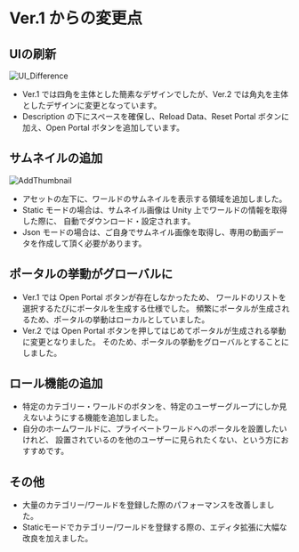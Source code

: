 # Ver.1 からの変更点

## UIの刷新

![UI_Difference](/img/UI_Difference.png)

- Ver.1 では四角を主体とした簡素なデザインでしたが、Ver.2 では角丸を主体としたデザインに変更となっています。
- Description の下にスペースを確保し、Reload Data、Reset Portal ボタンに加え、Open Portal ボタンを追加しています。

## サムネイルの追加

![AddThumbnail](/img/AddThumbnail.png)

- アセットの左下に、ワールドのサムネイルを表示する領域を追加しました。
- Static モードの場合は、サムネイル画像は Unity 上でワールドの情報を取得した際に、
  自動でダウンロード・設定されます。
- Json モードの場合は、ご自身でサムネイル画像を取得し、専用の動画データを作成して頂く必要があります。

## ポータルの挙動がグローバルに

- Ver.1 では Open Portal ボタンが存在しなかったため、
  ワールドのリストを選択するたびにポータルを生成する仕様でした。
  頻繁にポータルが生成されるため、ポータルの挙動はローカルとしていました。
- Ver.2 では Open Portal ボタンを押してはじめてポータルが生成される挙動に変更となりました。
  そのため、ポータルの挙動をグローバルとすることにしました。

## ロール機能の追加

- 特定のカテゴリー・ワールドのボタンを、特定のユーザーグループにしか見えないようにする機能を追加しました。
- 自分のホームワールドに、プライベートワールドへのポータルを設置したいけれど、
  設置されているのを他のユーザーに見られたくない、という方におすすめです。

## その他

- 大量のカテゴリー/ワールドを登録した際のパフォーマンスを改善しました。
- Staticモードでカテゴリー/ワールドを登録する際の、エディタ拡張に大幅な改良を加えました。
